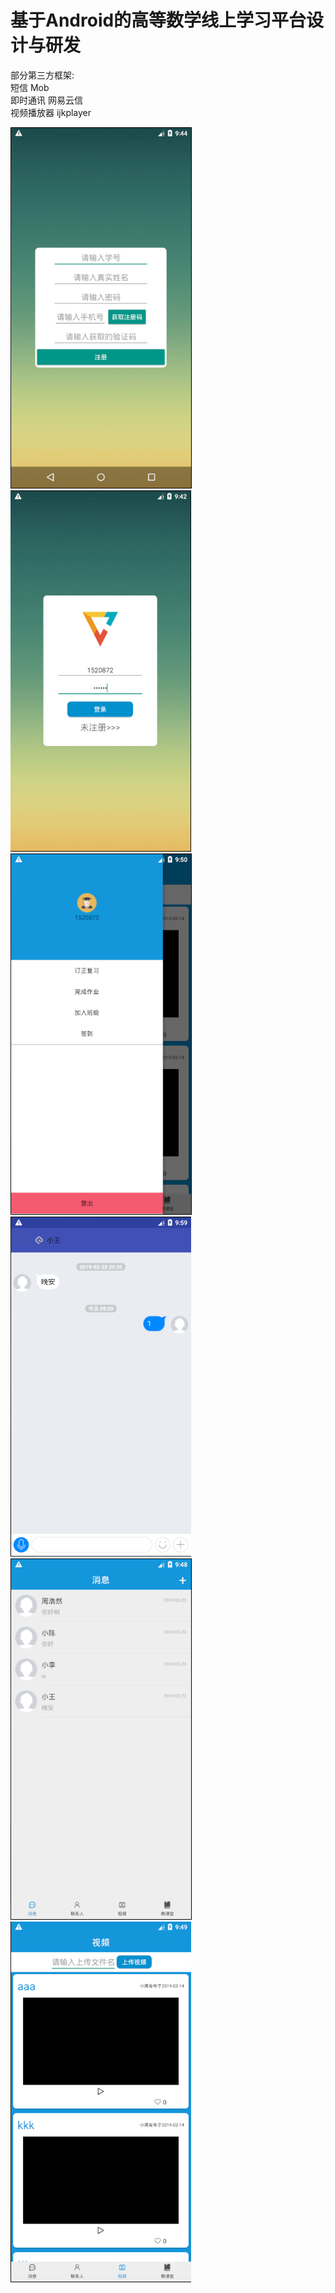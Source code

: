 # 基于Android的高等数学线上学习平台设计与研发

部分第三方框架:  
短信 Mob  
即时通讯 网易云信  
视频播放器 ijkplayer  
  
![](/注册.png)  
![](/登录.png)  
![](/侧边栏.png)  
![](/聊天.png)  
![](/主界面1.png)  
![](/主界面2.png)  
